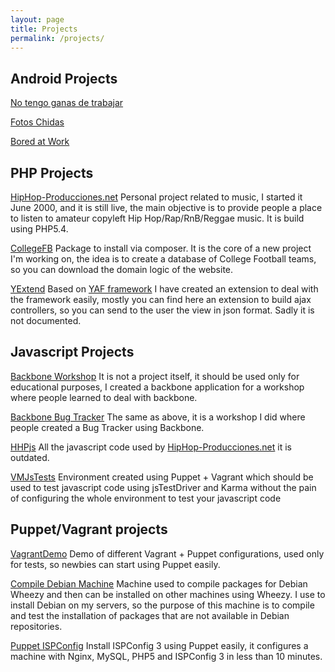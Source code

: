 ```yaml
---
layout: page
title: Projects
permalink: /projects/
---
```


## Android Projects

[No tengo ganas de trabajar](https://play.google.com/store/apps/details?id=yt.javi.fotoschorras)

[Fotos Chidas](https://play.google.com/store/apps/details?id=yt.javi.fotoschidas)

[Bored at Work](https://play.google.com/store/apps/details?id=yt.javi.boredatwork)

## PHP Projects

[HipHop-Producciones.net](http://www.hiphop-producciones.net)
Personal project related to music, I started it June 2000, and it is still live, the main objective is to provide people a place to listen to amateur copyleft Hip Hop/Rap/RnB/Reggae music. It is build using PHP5.4.

[CollegeFB](https://github.com/javiyt/collegefb)
Package to install via composer. It is the core of a new project I'm working on, the idea is to create a database of College Football teams, so you can download the domain logic of the website.

[YExtend](https://github.com/javiyt/YExtend)
Based on [YAF framework](https://github.com/laruence/php-yaf) I have created an extension to deal with the framework easily, mostly you can find here an extension to build ajax controllers, so you can send to the user the view in json format. Sadly it is not documented.

## Javascript Projects

[Backbone Workshop](https://github.com/javiyt/BBWorkshop)
It is not a project itself, it should be used only for educational purposes, I created a backbone application for a workshop where people learned to deal with backbone.

[Backbone Bug Tracker](https://github.com/javiyt/bb-tasker)
The same as above, it is a workshop I did where people created a Bug Tracker using Backbone.

[HHPjs](https://github.com/javiyt/HHP-js)
All the javascript code used by [HipHop-Producciones.net](http://www.hiphop-producciones.net) it is outdated.

[VMJsTests](https://github.com/javiyt/vmjstests)
Environment created using Puppet + Vagrant which should be used to test javascript code using jsTestDriver and Karma without the pain of configuring the whole environment to test your javascript code

## Puppet/Vagrant projects
[VagrantDemo](https://github.com/javiyt/vagrantdemo)
Demo of different Vagrant + Puppet configurations, used only for tests, so newbies can start using Puppet easily.

[Compile Debian Machine](https://github.com/javiyt/compile-debian-machine)
Machine used to compile packages for Debian Wheezy and then can be installed on other machines using Wheezy. I use to install Debian on my servers, so the purpose of this machine is to compile and test the installation of packages that are not available in Debian repositories.

[Puppet ISPConfig](https://github.com/javiyt/puppet-ispconfig)
Install ISPConfig 3 using Puppet easily, it configures a machine with Nginx, MySQL, PHP5 and ISPConfig 3 in less than 10 minutes.
